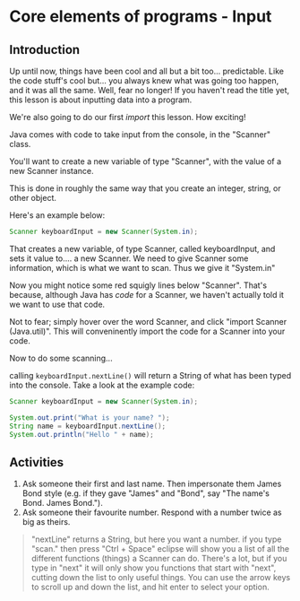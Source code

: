 # Core elements of programs - Input

## Introduction

 Up until now, things have been cool and all but a bit too... predictable.
 Like the code stuff's cool but... you always knew what was going too happen, and it was all the same.
 Well, fear no longer!
 If you haven't read the title yet, this lesson is about inputting data into a program.
 
 We're also going to do our first *import* this lesson. How exciting!
 
 Java comes with code to take input from the console, in the "Scanner" class.
 
 You'll want to create a new variable of type "Scanner", with the value of a new Scanner instance.
 
 This is done in roughly the same way that you create an integer, string, or other object.
 
 Here's an example below:
 ```Java
 Scanner keyboardInput = new Scanner(System.in);
 ```
 
 That creates a new variable, of type Scanner, called keyboardInput, and sets it value to.... a new Scanner. We need to give Scanner some information, which is what we want to scan. Thus we give it "System.in"
 
 Now you might notice some red squigly lines below "Scanner". That's because, although Java has *code* for a Scanner, we haven't actually told it we want to use that code.
 
 Not to fear; simply hover over the word Scanner, and click "import Scanner (Java.util)". This will conveninently import the code for a Scanner into your code.
 
 Now to do some scanning...
 
 calling ```keyboardInput.nextLine()``` will return a String of what has been typed into the console. Take a look at the example code:
 
 ```Java
 Scanner keyboardInput = new Scanner(System.in);
 
System.out.print("What is your name? ");
String name = keyboardInput.nextLine();
System.out.println("Hello " + name);
```

## Activities
1. Ask someone their first and last name. Then impersonate them James Bond style (e.g. if they gave "James" and "Bond", say "The name's Bond. James Bond.").
2. Ask someone their favourite number. Respond with a number twice as big as theirs.
> "nextLine" returns a String, but here you want a number. if you type "scan." then press "Ctrl + Space" eclipse will show you a list of all the different functions (things) a Scanner can do. There's a lot, but if you type in "next" it will only show you functions that start with "next", cutting down the list to only useful things. You can use the arrow keys to scroll up and down the list, and hit enter to select your option.
